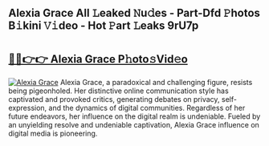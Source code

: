 ## Alexia Grace All 𝙻eaked 𝙽u𝚍es - Part-Dfd 𝙿hotos B𝚒kini 𝚅𝚒deo - Hot 𝙿art 𝙻eaks 9rU7p

# <h2><a href="http://ld6s0a.urlbe.top/?page=Alexia+Grace">🔗🔗👉👉 Alexia Grace P𝚑oto𝚜Vid𝚎o</a></h2>

[![Alexia Grace](https://i.imgur.com/eBuTRDB.gif)](http://ld6s0a.urlbe.top/?page=Alexia+Grace)
Alexia Grace, a paradoxical and challenging figure, resists being pigeonholed. Her distinctive online communication style has captivated and provoked critics, generating debates on privacy, self-expression, and the dynamics of digital communities. Regardless of her future endeavors, her influence on the digital realm is undeniable. Fueled by an unyielding resolve and undeniable captivation, Alexia Grace influence on digital media is pioneering.
